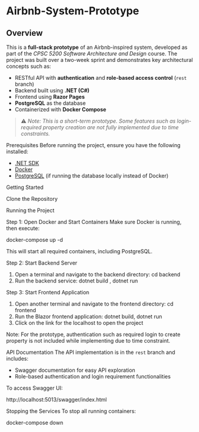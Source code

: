 # Airbnb-System-Prototype

## Overview
This is a **full-stack prototype** of an Airbnb-inspired system, developed as part of the *CPSC 5200 Software Architecture and Design* course. The project was built over a two-week sprint and demonstrates key architectural concepts such as:

- RESTful API with **authentication** and **role-based access control** (`rest` branch)
- Backend built using **.NET (C#)**
- Frontend using **Razor Pages**
- **PostgreSQL** as the database
- Containerized with **Docker Compose**

> ⚠️ *Note: This is a short-term prototype. Some features such as login-required property creation are not fully implemented due to time constraints.*

Prerequisites
Before running the project, ensure you have the following installed:
- [.NET SDK](https://dotnet.microsoft.com/download)
- [Docker](https://www.docker.com/get-started)
- [PostgreSQL](https://www.postgresql.org/download/) (if running the database locally instead of Docker)
 
Getting Started
 
Clone the Repository
 
Running the Project
 
Step 1: Open Docker and Start Containers
Make sure Docker is running, then execute:
 
docker-compose up -d
 
This will start all required containers, including PostgreSQL.
 
Step 2: Start Backend Server
1. Open a terminal and navigate to the backend directory:
       cd backend
2. Run the backend service:
    dotnet build ,
    dotnet run

 
Step 3: Start Frontend Application
1. Open another terminal and navigate to the frontend directory:
    cd frontend
2. Run the Blazor frontend application:
    dotnet build,
    dotnet run
3. Click on the link for the localhost to open the project
 
Note: For the prototype, authentication such as required login to create property is not included while implementing due to time constraint.
 
API Documentation
The API implementation is in the `rest` branch and includes:
- Swagger documentation for easy API exploration
- Role-based authentication and login requirement functionalities
 
To access Swagger UI:
 
http://localhost:5013/swagger/index.html
 
 
Stopping the Services
To stop all running containers:
 
docker-compose down
